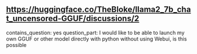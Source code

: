 ## https://huggingface.co/TheBloke/llama2_7b_chat_uncensored-GGUF/discussions/2

contains_question: yes
question_part: I would like to be able to launch my own GGUF or other model directly with python without using Webui, is this possible